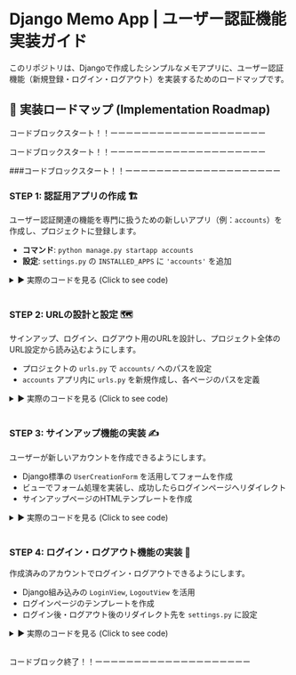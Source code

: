 # Django Memo App | ユーザー認証機能 実装ガイド

このリポジトリは、Djangoで作成したシンプルなメモアプリに、ユーザー認証機能（新規登録・ログイン・ログアウト）を実装するためのロードマップです。

## 🚀 実装ロードマップ (Implementation Roadmap)

コードブロックスタート！！ーーーーーーーーーーーーーーーーーーーー

コードブロックスタート！！ーーーーーーーーーーーーーーーーーーーー

###コードブロックスタート！！ーーーーーーーーーーーーーーーーーーーー

### STEP 1: 認証用アプリの作成 🏗️

ユーザー認証関連の機能を専門に扱うための新しいアプリ（例：`accounts`）を作成し、プロジェクトに登録します。

-   **コマンド**: `python manage.py startapp accounts`
-   **設定**: `settings.py` の `INSTALLED_APPS` に `'accounts'` を追加

<details>
<summary>▶︎ 実際のコードを見る (Click to see code)</summary>

> **1. `accounts` アプリの作成**
>
> ターミナルで以下のコマンドを実行します。
>'''
> python manage.py startapp accounts
>'''
> **2. プロジェクトへのアプリ登録**
>
> `memoproject/settings.py` ファイルを開き、`INSTALLED_APPS` リストに新しいアプリを追加します。
>
> # --- memoproject/settings.py ---
> INSTALLED_APPS = [
> 'django.contrib.admin',
> 'django.contrib.auth',
> 'django.contrib.contenttypes',
> 'django.contrib.sessions',
> 'django.contrib.messages',
> 'django.contrib.staticfiles',
> 'memos.apps.MemosConfig',
> 'accounts.apps.AccountsConfig', # この行を追加
> ]
>
> > **Note:** `apps.py` 内のクラス名 (`AccountsConfig`) を指定する、よりモダンな書き方を採用しています。

</details>
<br>

### STEP 2: URLの設計と設定 🗺️

サインアップ、ログイン、ログアウト用のURLを設計し、プロジェクト全体のURL設定から読み込むようにします。

-   プロジェクトの `urls.py` で `accounts/` へのパスを設定
-   `accounts` アプリ内に `urls.py` を新規作成し、各ページのパスを定義

<details>
<summary>▶︎ 実際のコードを見る (Click to see code)</summary>

> **--- memoproject/urls.py ---**
>
> # プロジェクトのメインとなるURL設定ファイルを編集します。
>
> from django.contrib import admin
> from django.urls import path, include 
> from memos.views import memo_list_create
> 
> urlpatterns = [
> path('admin/', admin.site.urls),
> path('', memo_list_create, name='memo_list'),
> path('accounts/', include('accounts.urls')),
> ]
>
> **--- accounts/urls.py (新規作成) ---**
>
> # `accounts`アプリのディレクトリ内に、このファイルを新規作成します。
>
> from django.urls import path
> from . import views
> 
> app_name = 'accounts'
> 
> urlpatterns = [
> path('signup/', views.signup_view, name='signup'),
> ]

</details>
<br>

### STEP 3: サインアップ機能の実装 ✍️

ユーザーが新しいアカウントを作成できるようにします。

-   Django標準の `UserCreationForm` を活用してフォームを作成
-   ビューでフォーム処理を実装し、成功したらログインページへリダイレクト
-   サインアップページのHTMLテンプレートを作成

<details>
<summary>▶︎ 実際のコードを見る (Click to see code)</summary>

> **--- accounts/views.py ---**
>
> # サインアップ処理を行うビューを記述します。
>
> from django.shortcuts import render, redirect
> from django.contrib.auth.forms import UserCreationForm
> 
> def signup_view(request):
> if request.method == 'POST':
> form = UserCreationForm(request.POST)
> if form.is_valid():
> form.save()
> return redirect('accounts:login') 
> else:
> form = UserCreationForm()
> 
> return render(request, 'accounts/signup.html', {'form': form})
>
> **--- accounts/templates/accounts/signup.html (新規作成) ---**
>
> # `accounts/templates/accounts/` という階層でHTMLファイルを新規作成します。
>
> {% extends 'base.html' %}
> 
> {% block title %}サインアップ{% endblock %}
> 
> {% block content %}
> <h1 class="page-title">サインアップ</h1>
> 
> <form method="post" class="memo-form">
> {% csrf_token %}
> {{ form.as_p }}
> <button type="submit" class="btn btn-primary">登録する</button>
> </form>
> {% endblock %}

</details>
<br>

### STEP 4: ログイン・ログアウト機能の実装 🚪

作成済みのアカウントでログイン・ログアウトできるようにします。

-   Django組み込みの `LoginView`, `LogoutView` を活用
-   ログインページのテンプレートを作成
-   ログイン後・ログアウト後のリダイレクト先を `settings.py` に設定

<details>
<summary>▶︎ 実際のコードを見る (Click to see code)</summary>

> **--- accounts/urls.py ---**
>
> # ログインとログアウトのURLを追加します。
>
> from django.urls import path
> from django.contrib.auth import views as auth_views
> from . import views
> 
> app_name = 'accounts'
> 
> urlpatterns = [
> path('signup/', views.signup_view, name='signup'),
> path('login/', auth_views.LoginView.as_view(template_name='accounts/login.html'), name='login'),
> path('logout/', auth_views.LogoutView.as_view(), name='logout'),
> ]
>
> **--- accounts/templates/accounts/login.html (新規作成) ---**
>
> # ログインフォーム用のテンプレートを新規作成します。
>
> {% extends 'base.html' %}
> 
> {% block title %}ログイン{% endblock %}
> 
> {% block content %}
> <h1 class="page-title">ログイン</h1>
> 
> <form method="post" class="memo-form">
> {% csrf_token %}
> {{ form.as_p }}
> <button type="submit" class="btn btn-primary">ログイン</button>
> </form>
> {% endblock %}
>
> **--- memoproject/settings.py ---**
>
> # ログイン・ログアウト後のリダイレクト先を追記します。
>
> LOGIN_REDIRECT_URL = '/' 
> LOGOUT_REDIRECT_URL = '/'

</details>
<br>

コードブロック終了！！ーーーーーーーーーーーーーーーーーーーー





